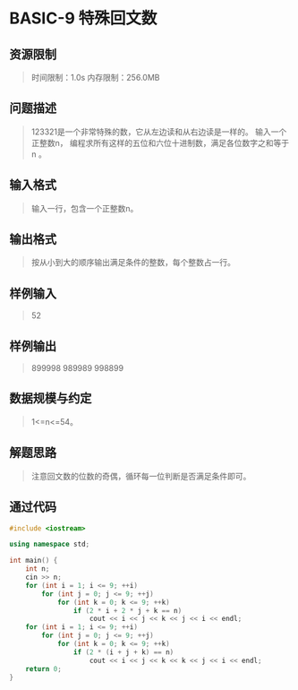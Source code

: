 # BASIC-9 特殊回文数

## 资源限制

>时间限制：1.0s  内存限制：256.0MB

## 问题描述

> 123321是一个非常特殊的数，它从左边读和从右边读是一样的。
> 输入一个正整数n， 编程求所有这样的五位和六位十进制数，满足各位数字之和等于n 。

## 输入格式

> 输入一行，包含一个正整数n。

## 输出格式

> 按从小到大的顺序输出满足条件的整数，每个整数占一行。

## 样例输入

> 52

## 样例输出

> 899998
> 989989
> 998899

## 数据规模与约定

> 1<=n<=54。

## 解题思路

> 注意回文数的位数的奇偶，循环每一位判断是否满足条件即可。

## 通过代码

```cpp
#include <iostream>

using namespace std;

int main() {
    int n;
    cin >> n;
    for (int i = 1; i <= 9; ++i)
        for (int j = 0; j <= 9; ++j)
            for (int k = 0; k <= 9; ++k)
                if (2 * i + 2 * j + k == n)
                    cout << i << j << k << j << i << endl;
    for (int i = 1; i <= 9; ++i)
        for (int j = 0; j <= 9; ++j)
            for (int k = 0; k <= 9; ++k)
                if (2 * (i + j + k) == n)
                    cout << i << j << k << k << j << i << endl;
    return 0;
}
```

